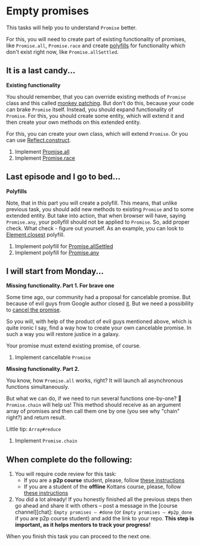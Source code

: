 # Empty promises

This tasks will help you to understand `Promise` better. 

For this, you will need to create part of existing functionality of promises, like `Promise.all`, `Promise.race` and create [polyfills](https://remysharp.com/2010/10/08/what-is-a-polyfill) for functionality which don't exist right now, like `Promise.allSettled`.

## It is a last candy...

**Existing functionality**

You should remember, that you can override existing methods of `Promise` class and this called [monkey patching](https://en.wikipedia.org/wiki/Monkey_patch). But don't do this, because your code can brake `Promise` itself. Instead, you should expand functionality of `Promise`. For this, you should create some entity, which will extend it and then create your own methods on this extended entity.

For this, you can create your own class, which will extend `Promise`. Or you can use [Reflect.construct](https://developer.mozilla.org/en-US/docs/Web/JavaScript/Reference/Global_Objects/Reflect/construct).

1. Implement [Promise.all](https://developer.mozilla.org/en-US/docs/Web/JavaScript/Reference/Global_Objects/Promise/all)
1. Implement [Promise.race](https://developer.mozilla.org/en-US/docs/Web/JavaScript/Reference/Global_Objects/Promise/race)

## Last episode and I go to bed...

**Polyfills**

Note, that in this part you will create a polyfill. This means, that unlike previous task, you should add new methods to existing `Promise` and to some extended entity. But take into action, that when browser will have, saying `Promise.any`, your pollyfill should not be applied to `Promise`. So, add proper check. What check - figure out yourself. As an example, you can look to [Element.closest](https://developer.mozilla.org/en-US/docs/Web/API/Element/closest) polyfill.

1. Implement polyfill for [Promise.allSettled](https://github.com/tc39/proposal-promise-allSettled)
1. Implement polyfill for [Promise.any](https://github.com/tc39/proposal-promise-any)

## I will start from Monday...

**Missing functionality. Part 1. For brave one**

Some time ago, our community had a proposal for cancelable promise. But because of evil guys from Google author closed [it](https://github.com/tc39/proposal-cancelable-promises). But we need a possibility to [cancel the promise](https://medium.com/@benlesh/promise-cancellation-is-dead-long-live-promise-cancellation-c6601f1f5082).

So you will, with help of the product of evil guys mentioned above, which is quite ironic I say, find a way how to create your own cancelable promise. In such a way you will restore justice in a galaxy.

Your promise must extend existing promise, of course.

1. Implement cancellable `Promise`

**Missing functionality. Part 2.**

You know, how `Promise.all` works, right? It will launch all asynchronous functions simultaneously.

But what we can do, if we need to run several functions one-by-one? :thinking: `Promise.chain` will help us! This method should receive as an argument array of promises and then call them one by one (you see why "chain" right?) and return result.

Little tip: `Array#reduce`

1. Implement `Promise.chain`


## When complete do the following:
1. You will require code review for this task:
   - If you are a **p2p course** student, please, follow [these instructions](https://github.com/kottans/frontend-2019-p2p/blob/master/CONTRIBUTING.md)
   - If you are a student of the **offline** Kottans course, please, follow [these instructions](https://github.com/kottans/frontend-2019-homeworks/blob/master/README.md)
1. You did a lot already! If you honestly finished all the previous steps then go ahead
   and share it with others –
   post a message in the [course channel][chat]:
   `Empty promises — #done` (or `Empty promises — #p2p_done` if you are p2p course student) and add the link to your repo. **This step is important, as it helps mentors to track your progress!**

When you finish this task you can proceed to the next one.

